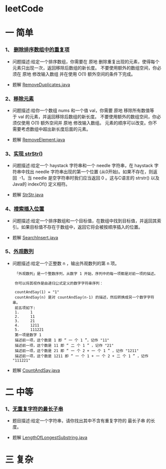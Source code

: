 # leetCode
# 一 简单
### 1、 [删除排序数组中的重复项](https://leetcode-cn.com/problems/remove-duplicates-from-sorted-array/)
* 问题描述:给定一个排序数组，你需要在 原地 删除重复出现的元素，使得每个元素只出现一次，返回移除后数组的新长度。
不要使用额外的数组空间，你必须在 原地 修改输入数组 并在使用 O(1) 额外空间的条件下完成。

* 题解 [RemoveDuplicates.java](./src/main/java/com/vincent/leetcode/simple/RemoveDuplicates.java)

### 2、[移除元素](https://leetcode-cn.com/problems/remove-element/)
* 问题描述:给你一个数组 nums 和一个值 val，你需要 原地 移除所有数值等于 val 的元素，并返回移除后数组的新长度。
不要使用额外的数组空间，你必须仅使用 O(1) 额外空间并 原地 修改输入数组。
元素的顺序可以改变。你不需要考虑数组中超出新长度后面的元素。

* 题解 [RemoveElement.java](./src/main/java/com/vincent/leetcode/simple/RemoveElement.java)

### 3、[实现 strStr()](https://leetcode-cn.com/problems/implement-strstr/)  
* 问题描述:给定一个 haystack 字符串和一个 needle 字符串，在 haystack 字符串中找出 needle 字符串出现的第一个位置 (从0开始)。如果不存在，则返回  -1。当 needle 是空字符串时我们应当返回 0 。这与C语言的 strstr() 以及 Java的 indexOf() 定义相符。

* 题解 [StrStr.java](./src/main/java/com/vincent/leetcode/simple/StrStr.java)

### 4、[搜索插入位置](https://leetcode-cn.com/problems/search-insert-position/)
* 问题描述:给定一个排序数组和一个目标值，在数组中找到目标值，并返回其索引。如果目标值不存在于数组中，返回它将会被按顺序插入的位置。

* 题解 [SearchInsert.java](./src/main/java/com/vincent/leetcode/simple/SearchInsert.java)

### 5、[外观数列](https://leetcode-cn.com/problems/count-and-say/)
* 问题描述:给定一个正整数 n ，输出外观数列的第 n 项。
       
       「外观数列」是一个整数序列，从数字 1 开始，序列中的每一项都是对前一项的描述。
       
       你可以将其视作是由递归公式定义的数字字符串序列：
       
       countAndSay(1) = "1"
       countAndSay(n) 是对 countAndSay(n-1) 的描述，然后转换成另一个数字字符串。
       前五项如下:
       1.     1
       2.     11
       3.     21
       4.     1211
       5.     111221
       第一项是数字 1 
       描述前一项，这个数是 1 即 “ 一 个 1 ”，记作 "11"
       描述前一项，这个数是 11 即 “ 二 个 1 ” ，记作 "21"
       描述前一项，这个数是 21 即 “ 一 个 2 + 一 个 1 ” ，记作 "1211"
       描述前一项，这个数是 1211 即 “ 一 个 1 + 一 个 2 + 二 个 1 ” ，记作 "111221"
       
* 题解 [CountAndSay.java](./src/main/java/com/vincent/leetcode/simple/CountAndSay.java)


# 二 中等
### 1、[无重复字符的最长子串](https://leetcode-cn.com/problems/longest-substring-without-repeating-characters/)
* 题目描述:给定一个字符串，请你找出其中不含有重复字符的 最长子串 的长度。

* 题解 [LengthOfLongestSubstring.java](./src/main/java/com/vincent/leetcode/medium/LengthOfLongestSubstring.java)

# 三 复杂

